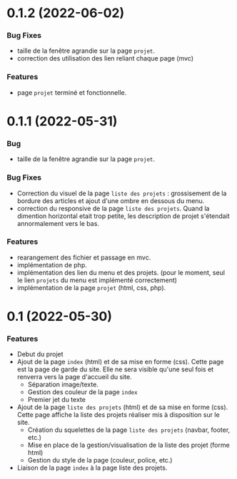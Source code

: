 # 0.1.2 (2022-06-02)


### Bug Fixes

* taille de la fenêtre agrandie sur la page `projet`.
* correction des utilisation des lien reliant chaque page (mvc)

### Features

* page `projet` terminé et fonctionnelle.

# 0.1.1 (2022-05-31)


### Bug

* taille de la fenêtre agrandie sur la page `projet`.

### Bug Fixes

* Correction du visuel de la page `liste des projets` : grossisement de la bordure des articles et ajout d'une ombre en dessous du menu.
* correction du responsive de la page `liste des projets`. Quand la dimention horizontal etait trop petite, les description de projet s'étendait annormalement vers le bas.

### Features

* rearangement des fichier et passage en mvc.
* implémentation de php.
* implémentation des lien du menu et des projets. (pour le moment, seul le lien `projets` du menu est implémenté correctement)
* implémentation de la page `projet` (html, css, php).

# 0.1 (2022-05-30)


### Features

* Debut du projet
* Ajout de la page `index` (html) et de sa mise en forme (css). Cette page est la page de garde du site. Elle ne sera visible qu'une seul fois et renverra vers la page d'accueil du site.
    * Séparation image/texte.
    * Gestion des couleur de la page `index`
    * Premier jet du texte
* Ajout de la page `liste des projets` (html) et de sa mise en forme (css). Cette page affiche la liste des projets réaliser mis à disposition sur le site.
    * Création du squelettes de la page `liste des projets` (navbar, footer, etc.)
    * Mise en place de la gestion/visualisation de la liste des projet (forme html)
    * Gestion du style de la page (couleur, police, etc.)
* Liaison de la page `index` à la page liste des projets.